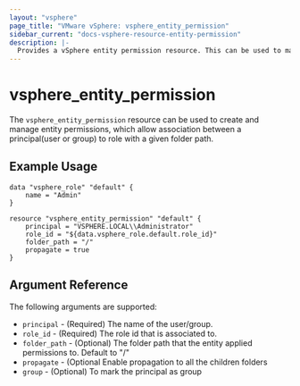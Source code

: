 ```yaml
---
layout: "vsphere"
page_title: "VMware vSphere: vsphere_entity_permission"
sidebar_current: "docs-vsphere-resource-entity-permission"
description: |-
  Provides a vSphere entity permission resource. This can be used to manage entity permissions in vSphere.
---
```


# vsphere\_entity\_permission

The `vsphere_entity_permission` resource can be used to create and manage entity permissions,
which allow association between a principal(user or group) to role with a given folder path.

## Example Usage

```hcl
data "vsphere_role" "default" {
	name = "Admin"
}

resource "vsphere_entity_permission" "default" {
	principal = "VSPHERE.LOCAL\\Administrator"
	role_id = "${data.vsphere_role.default.role_id}"
	folder_path = "/"
	propagate = true
}
```

## Argument Reference

The following arguments are supported:

* `principal` - (Required) The name of the user/group.
* `role_id` - (Required) The role id that is associated to.
* `folder_path` - (Optional) The folder path that the entity applied permissions to. Default to "/"
* `propagate` - (Optional  Enable propagation to all the children folders
* `group` - (Optional) To mark the principal as group
